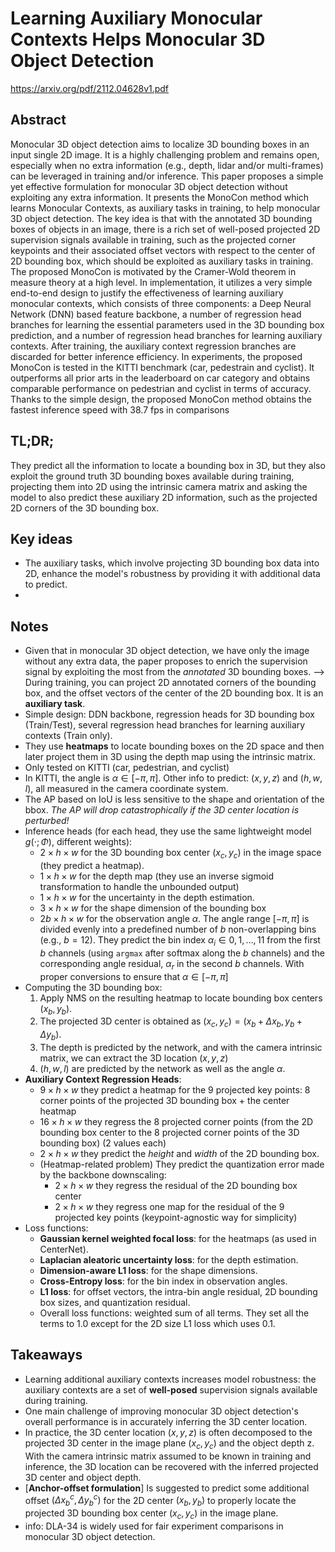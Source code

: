 # Learning Auxiliary Monocular Contexts Helps Monocular 3D Object Detection
https://arxiv.org/pdf/2112.04628v1.pdf
## Abstract
Monocular 3D object detection aims to localize 3D bounding boxes in an input single 2D image. It is a highly challenging problem and remains open, especially when no extra information (e.g., depth, lidar and/or multi-frames) can be leveraged in training and/or inference. This paper proposes a simple yet effective formulation for monocular 3D object detection without exploiting any extra information. It presents the MonoCon method which learns Monocular Contexts, as auxiliary tasks in training, to help monocular 3D object detection. The key idea is that with the annotated 3D bounding boxes of objects in an image, there is a rich set of well-posed projected 2D supervision signals available in training, such as the projected corner keypoints and their associated offset vectors with respect to the center of 2D bounding box, which should be exploited as auxiliary tasks in training. The proposed MonoCon is motivated by the Cramer-Wold theorem in measure theory at a high level. In implementation, it utilizes a very simple end-to-end design to justify the effectiveness of learning auxiliary monocular contexts, which consists of three components: a Deep Neural Network (DNN) based feature backbone, a number of regression head branches for learning the essential parameters used in the 3D bounding box prediction, and a number of regression head branches for learning auxiliary contexts. After training, the auxiliary context regression branches are discarded for better inference efficiency. In experiments, the proposed MonoCon is tested in the KITTI benchmark (car, pedestrain and cyclist). It outperforms all prior arts in the leaderboard on car category and obtains comparable performance on pedestrian and cyclist in terms of accuracy. Thanks to the simple design, the proposed MonoCon method obtains the fastest inference speed with 38.7 fps in comparisons

## TL;DR;
They predict all the information to locate a bounding box in 3D, but they also exploit the ground truth 3D bounding boxes available during training, projecting them into 2D using the intrinsic camera matrix and asking the model to also predict these auxiliary 2D information, such as the projected 2D corners of the 3D bounding box.

## Key ideas
- The auxiliary tasks, which involve projecting 3D bounding box data into 2D, enhance the model's robustness by providing it with additional data to predict.
- 

## Notes
- Given that in monocular 3D object detection, we have only the image without any extra data, the paper proposes to enrich the supervision signal by exploiting the most from the _annotated_ 3D bounding boxes. --> During training, you can project 2D annotated corners of the bounding box, and the offset vectors of the center of the 2D bounding box. It is an **auxiliary task**.
- Simple design: DDN backbone, regression heads for 3D bounding box (Train/Test), several regression head branches for learning auxiliary contexts (Train only).
- They use **heatmaps** to locate bounding boxes on the 2D space and then later project them in 3D using the depth map using the intrinsic matrix.
- Only tested on KITTI (car, pedestrian, and cyclist)
- In KITTI, the angle is $\alpha \in [−\pi, \pi]$. Other info to predict: $(x,y,z)$ and $(h,w,l)$, all measured in the camera coordinate system.
- The AP based on IoU is less sensitive to the shape and orientation of the bbox. *The AP will drop catastrophically if the 3D center location is perturbed!*
- Inference heads (for each head, they use the same lightweight model $g(\cdot;\Phi)$, different weights):
  - $2 \times h \times w$ for the 3D bounding box center $(x_c,y_c)$ in the image space (they predict a heatmap).
  - $1 \times h \times w$ for the depth map (they use an inverse sigmoid transformation to handle the unbounded output)
  - $1 \times h \times w$ for the uncertainty in the depth estimation.
  - $3 \times h \times w$ for the shape dimension of the bounding box
  - $2b \times h \times w$ for the observation angle $\alpha$. The angle range $[-\pi,\pi]$ is divided evenly into a predefined number of $b$ non-overlapping bins (e.g., $b=12$). They predict the bin index $\alpha_i \in {0,1,\dots,11}$ from the first $b$ channels (using ``argmax`` after softmax along the $b$ channels) and the corresponding angle residual, $\alpha_r$ in the second $b$ channels. With proper conversions to ensure that $\alpha \in [-\pi,\pi]$
- Computing the 3D bounding box:
  1. Apply NMS on the resulting heatmap to locate bounding box centers $(x_b, y_b)$.
  2. The projected 3D center is obtained as $(x_c,y_c) = (x_b+\Delta{x_b},y_b+\Delta{y_b})$.
  3. The depth is predicted by the network, and with the camera intrinsic matrix, we can extract the 3D location $(x,y,z)$
  4. $(h,w,l)$ are predicted by the network as well as the angle $\alpha$.
- **Auxiliary Context Regression Heads**:
  - $9 \times h \times w$ they predict a heatmap for the 9 projected key points: 8 corner points of the projected 3D bounding box + the center heatmap
  - $16 \times h \times w$ they regress the 8 projected corner points (from the 2D bounding box center to the 8 projected corner points of the 3D bounding box) (2 values each)
  - $2 \times h \times w$ they predict the _height_ and _width_ of the 2D bounding box.
  - (Heatmap-related problem) They predict the quantization error made by the backbone downscaling:
    - $2 \times h \times w$ they regress the residual of the 2D bounding box center
    - $2 \times h \times w$ they regress one map for the residual of the 9 projected key points (keypoint-agnostic way for simplicity)
- Loss functions:
  - **Gaussian kernel weighted focal loss**: for the heatmaps (as used in CenterNet).
  - **Laplacian aleatoric uncertainty loss**: for the depth estimation.
  - **Dimension-aware L1 loss**: for the shape dimensions.
  - **Cross-Entropy loss**: for the bin index in observation angles.
  - **L1 loss**: for offset vectors, the intra-bin angle residual, 2D bounding box sizes, and quantization residual.
  - Overall loss functions: weighted sum of all terms. They set all the terms to $1.0$ except for the 2D size L1 loss which uses 0.1.
## Takeaways
- Learning additional auxiliary contexts increases model robustness: the auxiliary contexts are a set of **well-posed** supervision signals available during training.
- One main challenge of improving monocular 3D object detection's overall performance is in accurately inferring the 3D center location.
- In practice, the 3D center location $(x, y, z)$ is often decomposed to the projected 3D center in the image plane $(x_c, y_c)$ and the object depth z. With the camera intrinsic matrix assumed to be known in training and inference, the 3D location can be recovered with the inferred projected 3D center and object depth.
- [**Anchor-offset formulation**] Is suggested to predict some additional offset $(\Delta{x}_b^c,\Delta{y}_b^c)$ for the 2D center $(x_b, y_b)$ to properly locate the projected 3D bounding box center $(x_c,y_c)$ in the image plane.
- info: DLA-34 is widely used for fair experiment comparisons in monocular 3D object detection.
